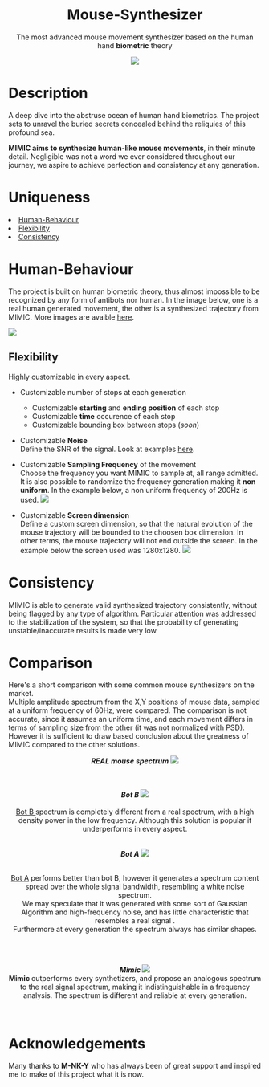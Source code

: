 <div align="center">
<h1> <b> Mouse-Synthesizer</b></h1>
<p>The most advanced mouse movement synthesizer based on the human hand <b>biometric</b> theory</p>
<img src="https://avatars.githubusercontent.com/u/121403675?s=400&u=4ce7a2f06e85191ad4e375ea7128b5b5717baf8a&v=4)">
</div>

# Description

A deep dive into the abstruse ocean of human hand biometrics. 
The project sets to unravel the buried secrets concealed behind the reliquies of this profound sea.

<b>MIMIC aims to synthesize human-like mouse movements</b>, in their minute detail.
Negligible was not a word we ever considered throughout our journey, we aspire to achieve perfection and consistency at any generation.

# Uniqueness

<li><a href="#human-behaviour">Human-Behaviour</a></li>
<li><a href="#flexibility">Flexibility</a></li>
<li><a href="#consistency">Consistency</a></li>

# Human-Behaviour

The project is built on human biometric theory, thus almost impossible to be recognized by any form of antibots nor human.
In the image below, one is a real human generated movement, the other is a synthesized trajectory from MIMIC.
More images are avaible <a href="https://github.com/MIMIC-LOGICS/Mouse-Synthesizer/tree/main/images">here</a>.

<img src="https://raw.githubusercontent.com/MIMIC-LOGICS/Mouse-Synthesizer/main/images/sample_1.png">

## Flexibility

Highly customizable in every aspect.

- Customizable number of stops at each generation
  - Customizable <b>starting</b> and <b>ending position</b> of each stop</li>
  - Customizable <b>time</b> occurence of each stop  </li>
  - Customizable bounding box between stops (<i>soon</i>)
- Customizable <b>Noise</b><br>
  Define the SNR of the signal. Look at examples <a href="https://github.com/MIMIC-LOGICS/Mouse-Synthesizer/tree/main/images/SNR">here</a>.

- Customizable <b>Sampling Frequency</b> of the movement<br>
  Choose the frequency you want MIMIC to sample at, all range admitted. It is also possible to randomize the frequency generation making it <b>non         uniform</b>. In the example below, a non uniform frequency of 200Hz is used.
  <img src="https://github.com/MIMIC-LOGICS/Mouse-Synthesizer/blob/main/images/frequency/sample_200HZ.png">

- Customizable <b>Screen dimension</b><br>
  Define a custom screen dimension, so that the natural evolution of the mouse trajectory will be bounded to the choosen box dimension.
  In other terms, the mouse trajectory will not end outside the screen. In the example below the screen used was 1280x1280.
  <img src="https://raw.githubusercontent.com/MIMIC-LOGICS/Mouse-Synthesizer/main/images/self-correcting/self-correcting4.png">

 

# Consistency

MIMIC is able to generate valid synthesized trajectory consistently, without being flagged by any type of algorithm.
Particular attention was addressed to the stabilization of the system, so that the probability of generating unstable/inaccurate results is made very low. 

# Comparison

Here's a short comparison with some common mouse synthesizers on the market.<br>
Multiple amplitude spectrum from the X,Y positions of mouse data, sampled at a uniform frequency of 60Hz, were compared. The comparison is not accurate, since it assumes an uniform time, and each movement differs in terms of sampling size from the other (it was not normalized with PSD). However it is sufficient to draw based conclusion about the greatness of MIMIC compared to the other solutions.

<div align="center">
<i><b> REAL mouse spectrum</b> </i>
<img src="https://github.com/MIMIC-LOGICS/Mouse-Synthesizer/blob/main/images/spectrum/REAL/REAL-6.png">

<br><br>
<i><b> Bot B  </b></i>
<img src="https://github.com/MIMIC-LOGICS/Mouse-Synthesizer/blob/main/images/spectrum/botB/AI-PARSER-FFT.png">
<br><br><a href="https://github.com/MIMIC-LOGICS/Mouse-Synthesizer/tree/main/images/spectrum/botB">Bot B </a> spectrum is completely different from a real spectrum, with a high density power in the low frequency. Although this solution is popular it underperforms in every aspect.
<br><br>

<i><b> Bot A</b> </i>
<img src="https://github.com/MIMIC-LOGICS/Mouse-Synthesizer/blob/main/images/spectrum/botA/MACT-1.png">

<br><a href="https://github.com/MIMIC-LOGICS/Mouse-Synthesizer/tree/main/images/spectrum/botA">Bot A</a> performs better than bot B, however it generates a spectrum content spread over the whole signal bandwidth, resembling a white noise spectrum. <br> We may speculate that it was generated with some sort of Gaussian Algorithm and high-frequency noise, and has little characteristic that resembles a real signal .<br> Furthermore at every generation the spectrum always has similar shapes.

<br><br>

<i><b> Mimic </b> </i>
<img src="https://github.com/MIMIC-LOGICS/Mouse-Synthesizer/blob/main/images/spectrum/MIMIC/GENERATED-1.png">
<br><b> Mimic </b> outperforms every synthetizers, and propose an analogous spectrum to the real signal spectrum, making it indistinguishable in a frequency analysis. The spectrum is different and reliable at every generation.

<br>
</div>

# Acknowledgements

Many thanks to <b>M-NK-Y</b> who has always been of great support and inspired me to make of this project what it is now.
